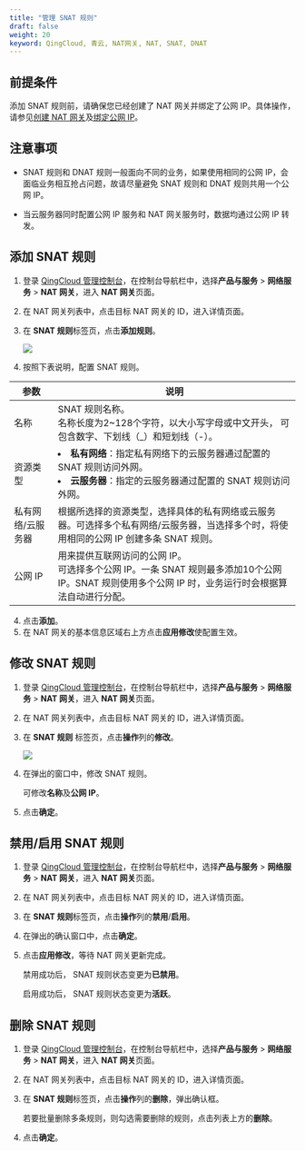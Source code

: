 ```yaml
---
title: "管理 SNAT 规则"
draft: false
weight: 20
keyword: QingCloud, 青云, NAT网关, NAT, SNAT, DNAT
---
```


## 前提条件

添加 SNAT 规则前，请确保您已经创建了 NAT 网关并绑定了公网 IP。具体操作，请参见[创建 NAT 网关](../../manual/mge_nat/create_nat/)及[绑定公网 IP](../../manual/mge_nat/bind_unbind_eip/)。

## 注意事项

- SNAT 规则和 DNAT 规则一般面向不同的业务，如果使用相同的公网 IP，会面临业务相互抢占问题，故请尽量避免 SNAT 规则和 DNAT 规则共用一个公网 IP。

- 当云服务器同时配置公网 IP 服务和 NAT 网关服务时，数据均通过公网 IP 转发。

##  添加 SNAT 规则

1. 登录 [QingCloud 管理控制台](https://console.qingcloud.com/login)，在控制台导航栏中，选择**产品与服务** > **网络服务** > **NAT 网关**，进入 **NAT 网关**页面。

2. 在 NAT 网关列表中，点击目标 NAT 网关的 ID，进入详情页面。

3. 在 **SNAT 规则**标签页，点击**添加规则**。

   ![](../../_images/create_snat.png)

4. 按照下表说明，配置 SNAT 规则。

| 参数              | 说明                                                         |
| ----------------- | ------------------------------------------------------------ |
| 名称              | SNAT 规则名称。<br>名称长度为2~128个字符，以大小写字母或中文开头， 可包含数字、下划线（_）和短划线（-）。 |
| 资源类型          | <li>**私有网络**：指定私有网络下的云服务器通过配置的 SNAT 规则访问外网。</li><li>**云服务器**：指定的云服务器通过配置的 SNAT 规则访问外网。</li> |
| 私有网络/云服务器 | 根据所选择的资源类型，选择具体的私有网络或云服务器。可选择多个私有网络/云服务器，当选择多个时，将使用相同的公网 IP 创建多条 SNAT 规则。 |
| 公网 IP           | 用来提供互联网访问的公网 IP。<br/>可选择多个公网 IP。一条 SNAT 规则最多添加10个公网 IP。SNAT 规则使用多个公网 IP 时，业务运行时会根据算法自动进行分配。 |

4. 点击**添加**。
5. 在 NAT 网关的基本信息区域右上方点击**应用修改**使配置生效。

## 修改 SNAT 规则

1. 登录 [QingCloud 管理控制台](https://console.qingcloud.com/login)，在控制台导航栏中，选择**产品与服务** > **网络服务** > **NAT 网关**，进入 **NAT 网关**页面。

2. 在 NAT 网关列表中，点击目标 NAT 网关的 ID，进入详情页面。

3. 在 **SNAT 规则** 标签页，点击**操作**列的**修改**。

   ![](../../_images/mdy_snat.png)

4. 在弹出的窗口中，修改 SNAT 规则。

   可修改**名称**及**公网 IP**。

5. 点击**确定**。

## 禁用/启用 SNAT 规则

1. 登录 [QingCloud 管理控制台](https://console.qingcloud.com/login)，在控制台导航栏中，选择**产品与服务** > **网络服务** > **NAT 网关**，进入 **NAT 网关**页面。
2. 在 NAT 网关列表中，点击目标 NAT 网关的 ID，进入详情页面。
3. 在 **SNAT 规则**标签页，点击**操作**列的**禁用**/**启用**。
4. 在弹出的确认窗口中，点击**确定**。

5. 点击**应用修改**，等待 NAT 网关更新完成。

   禁用成功后， SNAT 规则状态变更为**已禁用**。

   启用成功后， SNAT 规则状态变更为**活跃**。

## 删除 SNAT 规则

1. 登录 [QingCloud 管理控制台](https://console.qingcloud.com/login)，在控制台导航栏中，选择**产品与服务** > **网络服务** > **NAT 网关**，进入 **NAT 网关**页面。

2. 在 NAT 网关列表中，点击目标 NAT 网关的 ID，进入详情页面。

3. 在 **SNAT 规则**标签页，点击**操作**列的**删除**，弹出确认框。

   若要批量删除多条规则，则勾选需要删除的规则，点击列表上方的**删除**。

4. 点击**确定**。
